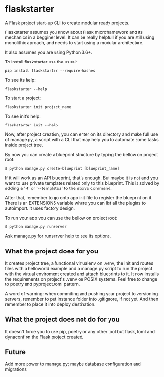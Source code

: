 # flaskstarter
A Flask project start-up CLI to create modular ready projects.

Flaskstarter assumes you know about Flask microframework and its mechanics in a begginer level. It can be really helpfull if you are still using monolithic aproach, and needs to start using a modular architecture.

It also assumes you are using Python 3.6+.

To install flaskstarter use the usual:

`pip install flaskstarter --require-hashes`

To see its help:

`flaskstarter --help`

To start a project:

`flaskstarter init project_name`

To see init's help:

`flaskstarter init --help`

Now, after project creation, you can enter on its directory and make full use of manage.py, a script with a CLI that may help you to automate some tasks inside project tree.

By now you can create a blueprint structure by typing the bellow on project root:

`$ python manage.py create-blueprint [blueprint_name]`

If it will work as an API blueprint, that's enough. But maybe it is not and you want to use private templates related only to this blueprint. This is solved by adding a '-t' or '--templates' to the above command.

After that, remember to go onto app init file to register the blueprint on it. There is an EXTENSIONS variable where you can list all the plugins to autoimport. It uses factory design.

To run your app you can use the bellow on project root:

`$ python manage.py runserver`

Ask manage.py for runserver help to see its options.

## What the project does for you

It creates project tree, a functional virtualenv on .venv, the init and routes files with a helloworld example and a manage.py script to run the project with the virtual enviroment created and attach blueprints to it. It now installs the requirements on project's .venv on POSIX systems. Feel free to change to poetry and pyproject.toml pattern.

A word of warning: when commiting and pushing your project to versioning servers, remember to put instance folder into .gitignore, if not yet. And then remember to place it into deploy destination.

## What the project does not do for you

It doesn't force you to use pip, poetry or any other tool but flask, toml and dynaconf on the Flask project created.

## Future

Add more power to manage.py; maybe database configuration and migrations.